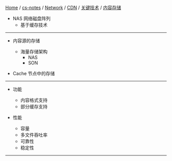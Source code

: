 [Home](https://mengxianbin.github.io) /
[cs-notes](https://mengxianbin.github.io/cs-notes/site) /
[Network](https://mengxianbin.github.io/cs-notes/site/Network) /
[CDN](https://mengxianbin.github.io/cs-notes/site/Network/CDN) /
[关键技术](https://mengxianbin.github.io/cs-notes/site/Network/CDN/%E5%85%B3%E9%94%AE%E6%8A%80%E6%9C%AF) /
[内容存储](https://mengxianbin.github.io/cs-notes/site/Network/CDN/%E5%85%B3%E9%94%AE%E6%8A%80%E6%9C%AF/%E5%86%85%E5%AE%B9%E5%AD%98%E5%82%A8)

* NAS 网络磁盘阵列
    * 基于缓存技术

---

* 内容源的存储
    * 海量存储架构
        * NAS
        * SON

* Cache 节点中的存储

---

* 功能
    * 内容格式支持
    * 部分缓存支持

* 性能
    * 容量
    * 多文件吞吐率
    * 可靠性
    * 稳定性

---
